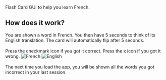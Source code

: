 Flash Card GUI to help you learn French.
## How does it work?
You are shown a word in French. You then have 5 seconds to think of its English translation. The card will automatically flip after 5 seconds.
<br /><br />Press the checkmark icon if you got it correct. Press the x icon if you got it wrong.
![French](https://user-images.githubusercontent.com/24804326/138355480-4b0be475-40b1-45e4-b841-c79430e74736.png)
![English](https://user-images.githubusercontent.com/24804326/138355358-336e50d3-5d90-4aaa-92e9-56c730dc73b9.png)
<br /><br />The next time you load the app, you will be shown all the words you got incorrect in your last session.



